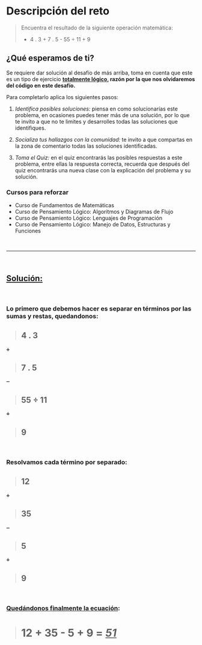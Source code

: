 # Descripción del reto
> Encuentra el resultado de la siguiente operación matemática:
> - 4 . 3 + 7 . 5 - 55 ÷ 11 + 9

## ¿Qué esperamos de ti?
Se requiere dar solución al desafío de más arriba, toma en cuenta que este es un tipo de ejercicio **<u>totalmente lógico</u>, razón por la que nos olvidaremos del código en este desafío.**

Para completarlo aplica los siguientes pasos:

1. *Identifica posibles soluciones:* piensa en como solucionarías este problema, en ocasiones puedes tener más de una solución, por lo que te invito a que no te limites y desarrolles todas las soluciones que identifiques.

2. *Socializa tus hallazgos con la comunidad:* te invito a que compartas en la zona de comentario todas las soluciones identificadas.

3. *Toma el Quiz:* en el quiz encontrarás las posibles respuestas a este problema, entre ellas la respuesta correcta, recuerda que después del quiz encontrarás una nueva clase con la explicación del problema y su solución.

### Cursos para reforzar
- Curso de Fundamentos de Matemáticas
- Curso de Pensamiento Lógico: Algoritmos y Diagramas de Flujo
- Curso de Pensamiento Lógico: Lenguajes de Programación
- Curso de Pensamiento Lógico: Manejo de Datos, Estructuras y Funciones

<br>

---

<br>

## **<u>Solución:</u>**

<br>

### Lo primero que debemos hacer es separar en términos por las sumas y restas, quedandonos:

> ## 4 . 3

    ➕

> ## 7 . 5

    ➖

> ## 55 ÷ 11

    ➕

> ## 9

<br>

### Resolvamos cada término por separado:

> ## 12

    ➕

> ## 35

    ➖

> ## 5

    ➕

> ## 9

<br>

### <u>Quedándonos finalmente la ecuación</u>:

> # 12 + 35 - 5 + 9 = **<u>_51_</u>**